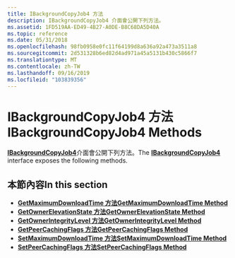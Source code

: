 ```yaml
---
title: IBackgroundCopyJob4 方法
description: IBackgroundCopyJob4 介面會公開下列方法。
ms.assetid: 1FD519AA-ED49-4B27-A0DE-B8C68DA5D40A
ms.topic: reference
ms.date: 05/31/2018
ms.openlocfilehash: 98fb0958e0fc11f64199d8a636a92a473a3511a8
ms.sourcegitcommit: 2d531328b6ed82d4ad971a45a5131b430c5866f7
ms.translationtype: MT
ms.contentlocale: zh-TW
ms.lasthandoff: 09/16/2019
ms.locfileid: "103839356"
---
```

# <a name="ibackgroundcopyjob4-methods"></a><span data-ttu-id="65924-103">IBackgroundCopyJob4 方法</span><span class="sxs-lookup"><span data-stu-id="65924-103">IBackgroundCopyJob4 Methods</span></span>

<span data-ttu-id="65924-104">[**IBackgroundCopyJob4**](/windows/desktop/api/Bits3_0/nn-bits3_0-ibackgroundcopyjob4)介面會公開下列方法。</span><span class="sxs-lookup"><span data-stu-id="65924-104">The [**IBackgroundCopyJob4**](/windows/desktop/api/Bits3_0/nn-bits3_0-ibackgroundcopyjob4) interface exposes the following methods.</span></span>

## <a name="in-this-section"></a><span data-ttu-id="65924-105">本節內容</span><span class="sxs-lookup"><span data-stu-id="65924-105">In this section</span></span>

-   [<span data-ttu-id="65924-106">**GetMaximumDownloadTime 方法**</span><span class="sxs-lookup"><span data-stu-id="65924-106">**GetMaximumDownloadTime Method**</span></span>](/windows/desktop/api/Bits3_0/nf-bits3_0-ibackgroundcopyjob4-getmaximumdownloadtime)
-   [<span data-ttu-id="65924-107">**GetOwnerElevationState 方法**</span><span class="sxs-lookup"><span data-stu-id="65924-107">**GetOwnerElevationState Method**</span></span>](/windows/desktop/api/Bits3_0/nf-bits3_0-ibackgroundcopyjob4-getownerelevationstate)
-   [<span data-ttu-id="65924-108">**GetOwnerIntegrityLevel 方法**</span><span class="sxs-lookup"><span data-stu-id="65924-108">**GetOwnerIntegrityLevel Method**</span></span>](/windows/desktop/api/Bits3_0/nf-bits3_0-ibackgroundcopyjob4-getownerintegritylevel)
-   [<span data-ttu-id="65924-109">**GetPeerCachingFlags 方法**</span><span class="sxs-lookup"><span data-stu-id="65924-109">**GetPeerCachingFlags Method**</span></span>](/windows/desktop/api/Bits3_0/nf-bits3_0-ibackgroundcopyjob4-getpeercachingflags)
-   [<span data-ttu-id="65924-110">**SetMaximumDownloadTime 方法**</span><span class="sxs-lookup"><span data-stu-id="65924-110">**SetMaximumDownloadTime Method**</span></span>](/windows/desktop/api/Bits3_0/nf-bits3_0-ibackgroundcopyjob4-setmaximumdownloadtime)
-   [<span data-ttu-id="65924-111">**SetPeerCachingFlags 方法**</span><span class="sxs-lookup"><span data-stu-id="65924-111">**SetPeerCachingFlags Method**</span></span>](/windows/desktop/api/Bits3_0/nf-bits3_0-ibackgroundcopyjob4-setpeercachingflags)

 

 




